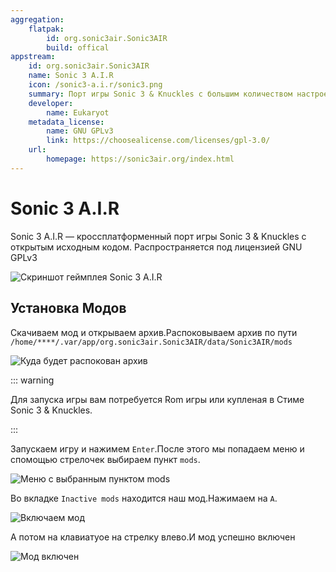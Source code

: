 ```yaml
---
aggregation:
    flatpak:
        id: org.sonic3air.Sonic3AIR
        build: offical
appstream:
    id: org.sonic3air.Sonic3AIR
    name: Sonic 3 A.I.R
    icon: /sonic3-a.i.r/sonic3.png
    summary: Порт игры Sonic 3 & Knuckles с большим количеством настроек и модов
    developer:
        name: Eukaryot
    metadata_license:
        name: GNU GPLv3
        link: https://choosealicense.com/licenses/gpl-3.0/
    url:
        homepage: https://sonic3air.org/index.html
---
```


# Sonic 3 A.I.R

Sonic 3 A.I.R — кроссплатформенный порт игры Sonic 3 & Knuckles с открытым исходным кодом. Распространяется под лицензией GNU GPLv3

![Скриншот геймплея Sonic 3 A.I.R](/sonic3-a.i.r/preview.png)

<!--@include: @apps/_parts/install/content-flatpak.md-->

## Установка Модов

Скачиваем мод и открываем архив.Распоковываем архив по пути `/home/****/.var/app/org.sonic3air.Sonic3AIR/data/Sonic3AIR/mods`

![Куда будет распокован архив](/sonic3-a.i.r/installing-mods.png)

::: warning

Для запуска игры вам потребуется Rom игры или купленая в Стиме Sonic 3 & Knuckles.

:::

Запускаем игру и нажимем `Enter`.После этого мы попадаем  меню и спомощью стрелочек выбираем пункт `mods`.

![Меню с выбранным пунктом mods](/sonic3-a.i.r/installing-mods2.png)

Во вкладке `Inactive mods` находится наш мод.Нажимаем на `A`.

![Включаем мод](/sonic3-a.i.r/installing-mods3.png)

А потом на клавиатуое на стрелку влево.И мод успешно включен

![Мод включен](/sonic3-a.i.r/installing-mods4.png)

